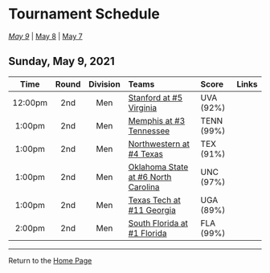 # Tournament Schedule  

*[May 9](./05-09.md)* &#124; [May 8](./05-08.md) &#124; [May 7](./05-07.md)  

## Sunday, May 9, 2021  

| **Time** | **Round** | **Division** | **Teams** | **Score** | **Links** |
| :------: | :-------: | :----------: | :-------- | :-------- | :-------- |
| 12:00pm | 2nd | Men | [Stanford at #5 Virginia](../ncaam/matches/R2_17-20_STAN_vs_UVA.md) | UVA (92%) |  |  
| 1:00pm | 2nd | Men | [Memphis at #3 Tennessee](../ncaam/matches/R2_33-36_MEM_vs_TENN.md) | TENN (99%) |  |  
| 1:00pm | 2nd | Men | [Northwestern at #4 Texas](../ncaam/matches/R2_29-32_NW_vs_TEX.md) | TEX (91%) |  |  
| 1:00pm | 2nd | Men | [Oklahoma State at #6 North Carolina](../ncaam/matches/R2_45-48_OKST_vs_UNC.md) | UNC (97%) |  |  
| 1:00pm | 2nd | Men | [Texas Tech at #11 Georgia](../ncaam/matches/R2_41-44_TTU_vs_UGA.md) | UGA (89%) |  |  
| 2:00pm | 2nd | Men | [South Florida at #1 Florida](../ncaam/matches/R2_1-4_USF_vs_FLA.md) | FLA (99%) |  |  
  
------
Return to the [Home Page](../../index.md)
